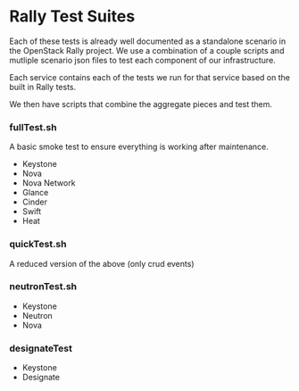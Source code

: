 # Rally Test Suites

Each of these tests is already well documented as a standalone scenario in the OpenStack Rally project. We use a combination of a couple scripts and mutliple scenario json files to test each component of our infrastructure.

Each service contains each of the tests we run for that service based on the built in Rally tests.

We then have scripts that combine the aggregate pieces and test them.

### fullTest.sh

A basic smoke test to ensure everything is working after maintenance.

  * Keystone
  * Nova
  * Nova Network
  * Glance
  * Cinder
  * Swift
  * Heat

### quickTest.sh

A reduced version of the above (only crud events)

### neutronTest.sh

  * Keystone
  * Neutron
  * Nova

### designateTest

  * Keystone
  * Designate


